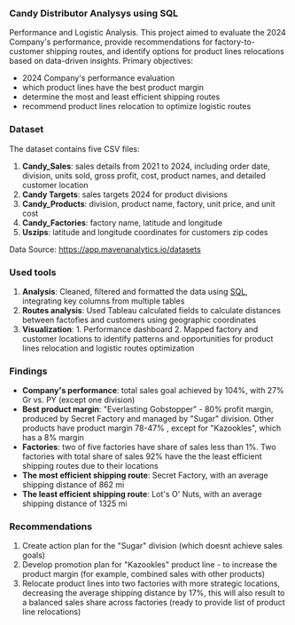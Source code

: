 ### Candy Distributor Analysys using SQL
Performance and Logistic Analysis. 
This project aimed to evaluate the 2024 Company's performance, provide recommendations for factory-to-customer shipping routes, and identify options for product lines relocations based on data-driven insights.
Primary objectives: 
- 2024 Company's performance evaluation
- which product lines have the best product margin
- determine the most and least efficient shipping routes
- recommend product lines relocation to optimize logistic routes

### Dataset
The dataset contains five CSV files:
1. **Candy_Sales**: sales details from 2021 to 2024, including order date, division, units sold, gross profit, cost, product names, and detailed customer location
2. **Candy Targets**: sales targets 2024 for product divisions
3. **Candy_Products**: division, product name, factory, unit price, and unit cost
4. **Candy_Factories**: factory name, latitude and longitude
5. **Uszips**: latitude and longitude coordinates for customers zip codes
   
Data Source: https://app.mavenanalytics.io/datasets

### Used tools
1. **Analysis**: Cleaned, filtered and formatted the data using [SQL](https://github.com/OlgaRaynor/Projects/blob/main/US-candy_distributor_sql/US_candy_distributor_project.sql), integrating key columns from multiple tables
2. **Routes analysis**: Used Tableau calculated fields to calculate distances between factofies and customers using geographic coordinates
3. **Visualization**: 1. Performance dashboard 2. Mapped factory and customer locations to identify patterns and opportunities for product lines relocation and logistic routes optimization

### Findings
- **Company's performance**: total sales goal achieved by 104%, with 27% Gr vs. PY (except one division)
- **Best product margin**: "Everlasting Gobstopper" - 80% profit margin, produced by Secret Factory and managed by "Sugar" division. Other products have product margin 78-47% , except for "Kazookles", which has a 8% margin
- **Factories**: two of five factories have share of sales less than 1%. Two factories with total share of sales 92% have the the least efficient shipping routes due to their locations
- **The most efficient shipping route**: Secret Factory, with an average shipping distance of 862 mi
- **The least efficient shipping route**: Lot's O' Nuts, with an average shipping distance of 1325 mi

### Recommendations
1. Create action plan for the "Sugar" division (which doesnt achieve sales goals)
2. Develop promotion plan for "Kazookles" product line - to increase the product margin (for example, combined sales with other products)
3. Relocate product lines into two factories with more strategic locations, decreasing the average shipping distance by 17%, this will also result to a balanced sales share across factories (ready to provide list of product line relocations)
